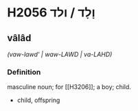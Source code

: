 # H2056 וָלָד / ולד

## vâlâd

_(vaw-lawd' | waw-LAWD | va-LAHD)_

### Definition

masculine noun; for [[H3206]]; a boy; child.

- child, offspring
